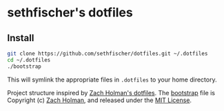 sethfischer's dotfiles
======================

Install
-------

```sh
git clone https://github.com/sethfischer/dotfiles.git ~/.dotfiles
cd ~/.dotfiles
./bootstrap
```

This will symlink the appropriate files in `.dotfiles` to your home directory.

Project structure inspired by [Zach Holman's dotfiles][1]. The [bootstrap][2]
file is Copyright (c) [Zach Holman][3], and released under the [MIT License][4].


[1]: https://github.com/holman/dotfiles
[2]: bootstrap
[3]: http://zachholman.com/
[4]: LICENCE.bootstrap

